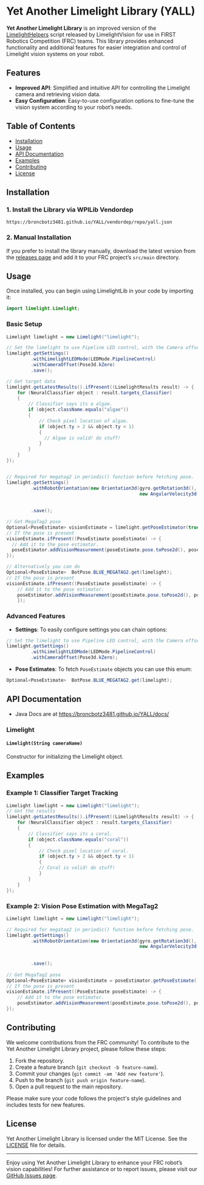 # Yet Another Limelight Library (YALL)

**Yet Another Limelight Library** is an improved version of the [LimelightHelpers](https://github.com/LimelightVision/limelightlib-wpijava) script released by LimelightVision for use in FIRST Robotics Competition (FRC) teams. This library provides enhanced functionality and additional features for easier integration and control of Limelight vision systems on your robot.

## Features

- **Improved API**: Simplified and intuitive API for controlling the Limelight camera and retrieving vision data.
- **Easy Configuration**: Easy-to-use configuration options to fine-tune the vision system according to your robot’s needs.

## Table of Contents

- [Installation](#installation)
- [Usage](#usage)
- [API Documentation](#api-documentation)
- [Examples](#examples)
- [Contributing](#contributing)
- [License](#license)

## Installation

### 1. Install the Library via WPILib Vendordep
```
https://broncbotz3481.github.io/YALL/vendordep/repo/yall.json
```

### 2. Manual Installation

If you prefer to install the library manually, download the latest version from the [releases page](https://github.com/BroncBotz3481/YALL/releases) and add it to your FRC project’s `src/main` directory.

## Usage

Once installed, you can begin using LimelightLib in your code by importing it:

```java
import limelight.Limelight;
```

### Basic Setup

```java
Limelight limelight = new Limelight("limelight");

// Set the limelight to use Pipeline LED control, with the Camera offset of 0, and save.
limelight.getSettings()
         .withLimelightLEDMode(LEDMode.PipelineControl)
         .withCameraOffset(Pose3d.kZero)
         .save();

// Get target data
limelight.getLatestResults().ifPresent((LimelightResults result) -> {
    for (NeuralClassifier object : result.targets_Classifier)
    {
        // Classifier says its a algae.
        if (object.className.equals("algae"))
        {
            // Check pixel location of algae.
            if (object.ty > 2 && object.ty < 1)
            {
              // Algae is valid! do stuff!
            }
        }
    }
});


// Required for megatag2 in periodic() function before fetching pose.
limelight.getSettings()
		 .withRobotOrientation(new Orientation3d(gyro.getRotation3d(),
												 new AngularVelocity3d(DegreesPerSecond.of(gyro.getPitchVelocity()),
																	   DegreesPerSecond.of(gyro.getRollVelocity()),
																	   DegreesPerSecond.of(gyro.getYawVelocity()))))
		 .save();

// Get MegaTag2 pose
Optional<PoseEstimate> visionEstimate = limelight.getPoseEstimator(true).getPoseEstimate();
// If the pose is present
visionEstimate.ifPresent((PoseEstimate poseEstimate) -> {
  // Add it to the pose estimator.
  poseEstimator.addVisionMeasurement(poseEstimate.pose.toPose2d(), poseEstimate.timestampSeconds);
});

// Alternatively you can do
Optional<PoseEstimate>  BotPose.BLUE_MEGATAG2.get(limelight);
// If the pose is present
visionEstimate.ifPresent((PoseEstimate poseEstimate) -> {
    // Add it to the pose estimator.
    poseEstimator.addVisionMeasurement(poseEstimate.pose.toPose2d(), poseEstimate.timestampSeconds);
    });
```

### Advanced Features

- **Settings**: To easily configure settings you can chain options:

```java
// Set the limelight to use Pipeline LED control, with the Camera offset of 0, and save.
limelight.getSettings()
         .withLimelightLEDMode(LEDMode.PipelineControl)
         .withCameraOffset(Pose3d.kZero);
```

- **Pose Estimates**: To fetch `PoseEstimate` objects you can use this enum:

```java
Optional<PoseEstimate>  BotPose.BLUE_MEGATAG2.get(limelight);
```


## API Documentation

* Java Docs are at https://broncbotz3481.github.io/YALL/docs/

### Limelight

#### `Limelight(String cameraName)`

Constructor for initializing the Limelight object.

## Examples

### Example 1: Classifier Target Tracking

```java
Limelight limelight = new Limelight("limelight");
// Get the results
limelight.getLatestResults().ifPresent((LimelightResults result) -> {
    for (NeuralClassifier object : result.targets_Classifier)
    {
        // Classifier says its a coral.
        if (object.className.equals("coral"))
        {
            // Check pixel location of coral.
            if (object.ty > 2 && object.ty < 1)
            {
            // Coral is valid! do stuff!
            }
        }
    }
});
```

### Example 2: Vision Pose Estimation with MegaTag2

```java
Limelight limelight = new Limelight("limelight");

// Required for megatag2 in periodic() function before fetching pose.
limelight.getSettings()
		 .withRobotOrientation(new Orientation3d(gyro.getRotation3d(),
												 new AngularVelocity3d(DegreesPerSecond.of(gyro.getPitchVelocity()),
																	   DegreesPerSecond.of(gyro.getRollVelocity()),
																	   DegreesPerSecond.of(gyro.getYawVelocity()))))
		 .save();
		 
// Get MegaTag2 pose
Optional<PoseEstimate> visionEstimate = poseEstimator.getPoseEstimate();
// If the pose is present
visionEstimate.ifPresent((PoseEstimate poseEstimate) -> {
    // Add it to the pose estimator.
    poseEstimator.addVisionMeasurement(poseEstimate.pose.toPose2d(), poseEstimate.timestampSeconds);
});
```

## Contributing

We welcome contributions from the FRC community! To contribute to the Yet Another Limelight Library project, please follow these steps:

1. Fork the repository.
2. Create a feature branch (`git checkout -b feature-name`).
3. Commit your changes (`git commit -am 'Add new feature'`).
4. Push to the branch (`git push origin feature-name`).
5. Open a pull request to the main repository.

Please make sure your code follows the project's style guidelines and includes tests for new features.

## License

Yet Another Limelight Library is licensed under the MIT License. See the [LICENSE](LICENSE) file for details.

---

Enjoy using Yet Another Limelight Library to enhance your FRC robot’s vision capabilities! For further assistance or to report issues, please visit our [GitHub Issues page](https://github.com/BroncBotz3481/YALL/issues).